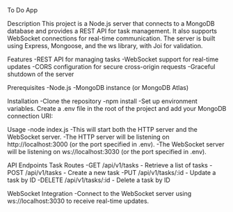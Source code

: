 To Do App

Description
This project is a Node.js server that connects to a MongoDB database and provides a REST API for task management. It also supports WebSocket connections for real-time communication. The server is built using Express, Mongoose, and the ws library, with Joi for validation.

Features
-REST API for managing tasks
-WebSocket support for real-time updates
-CORS configuration for secure cross-origin requests
-Graceful shutdown of the server

Prerequisites
-Node.js
-MongoDB instance (or MongoDB Atlas)

Installation
-Clone the repository
-npm install
-Set up environment variables. Create a .env file in the root of the project and add your MongoDB connection URI:

Usage
-node index.js
-This will start both the HTTP server and the WebSocket server.
-The HTTP server will be listening on http://localhost:3000 (or the port specified in .env).
-The WebSocket server will be listening on ws://localhost:3030 (or the port specified in .env).

API Endpoints
Task Routes
-GET /api/v1/tasks - Retrieve a list of tasks
-POST /api/v1/tasks - Create a new task
-PUT /api/v1/tasks/:id - Update a task by ID
-DELETE /api/v1/tasks/:id - Delete a task by ID

WebSocket Integration
-Connect to the WebSocket server using ws://localhost:3030 to receive real-time updates.
